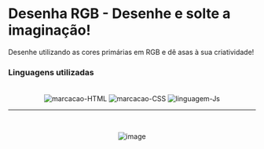 # Desenha RGB - Desenhe e solte a imaginação!

Desenhe utilizando as cores primárias em RGB e dê asas à sua criatividade!


### Linguagens utilizadas

 <div style="display: inline_block" align="center"><br>
 <img align="center" alt="marcacao-HTML" src="https://img.shields.io/badge/HTML5-E34F26?style=for-the-badge&logo=html5&logoColor=white">        
  <img align="center" alt="marcacao-CSS" src="https://img.shields.io/badge/CSS3-1572B6?style=for-the-badge&logo=css3&logoColor=white">  
  <img align="center" alt="linguagem-Js" src="https://img.shields.io/badge/JavaScript-F7DF1E?style=for-the-badge&logo=javascript&logoColor=black"> 
</div>

<hr> 
<div style="display: inline_block" align="center"><br>

![image](https://user-images.githubusercontent.com/89273671/235553096-bae6ab52-c799-4032-aa1e-195bce1c1928.png)

